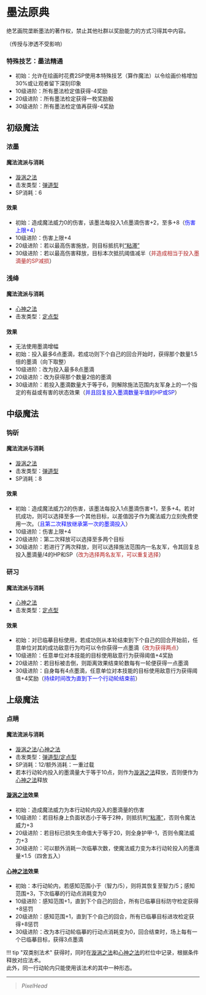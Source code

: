 # 墨法原典

绝艺画院垄断墨法的著作权，禁止其他社群以奖励能力的方式习得其中内容。

（传授与渗透不受影响）

### 特殊技艺：墨法精通

* 初始：允许在绘画时花费2SP使用本特殊技艺（算作魔法）以令绘画价格增加30%或让观者留下深刻印象
* 10级进阶：所有墨法检定值获得-4奖励
* 20级进阶：所有墨法检定获得一枚奖励骰
* 30级进阶：所有墨法检定值再获得-4奖励

## 初级魔法

### 浓墨

#### 魔法流派与消耗

* <a href="/rules/V4.x rules/8·magic/#旋涡之法" target="_blank">漩涡之法</a>
* 击发类型：<a href="/rules/V4.x rules/8·magic/#魔法的击发类型" target="_blank">弹道型</a>
* SP消耗：6

#### 效果

* 初始：造成魔法威力0的伤害，该墨法每投入1点墨滴伤害+2，至多+8（<font color="#0000FF">伤害上限+4</font>）
* 10级进阶：伤害上限+4
* 20级进阶：若以最高伤害施放，则目标抵抗判<a href="../../../../../status/normal/#粘滞" target="_blank">“粘滞”</a>
* 30级进阶：若以最高伤害释放，目标本次抵抗阈值减半（<font color="#B22222">并造成相当于投入墨滴量的SP减损</font>）

### 浅绛

#### 魔法流派与消耗

* <a href="/rules/V4.x rules/8·magic/#心神之法" target="_blank">心神之法</a>
* 击发类型：<a href="/rules/V4.x rules/8·magic/#魔法的击发类型" target="_blank">定点型</a>

#### 效果

* 无法使用墨滴增幅
* 初始：投入最多6点墨滴，若成功则下个自己的回合开始时，获得那个数量1.5倍的墨滴（向下取整）
* 10级进阶：改为投入最多8点墨滴
* 20级进阶：改为获得那个数量2倍的墨滴
* 30级进阶：若投入墨滴数量大于等于6，则解除施法范围内友军身上的一个指定的有益或有害的状态效果（<font color="##0000FF">并且回复投入墨滴数量半值的HP或SP</font>）

## 中级魔法

### 钩斫

#### 魔法流派与消耗

* <a href="/rules/V4.x rules/8·magic/#旋涡之法" target="_blank">漩涡之法</a>
* 击发类型：<a href="/rules/V4.x rules/8·magic/#魔法的击发类型" target="_blank">弹道型</a>
* SP消耗：8

#### 效果

* 初始：造成魔法威力2的伤害，该墨法每投入1点墨滴伤害+1，至多+4。若对抗成功，则可以选择至多一个其他目标，以差值因子作为魔法威力立刻免费使用一次。（<font color="#0000FF">且第二次释放继承第一次的墨滴投入</font>）
* 10级进阶：伤害上限+4
* 20级进阶：第二次释放可以选择至多两个目标
* 30级进阶：若进行了两次释放，则可以选择施法范围内一名友军，令其回复总投入墨滴量/4的HP和SP（<font color="#B22222">改为选择两名友军，可以重复选择</font>）

### 研习

#### 魔法流派与消耗

* <a href="/rules/V4.x rules/8·magic/#心神之法" target="_blank">心神之法</a>
* 击发类型：<a href="/rules/V4.x rules/8·magic/#魔法的击发类型" target="_blank">定点型</a>

#### 效果

* 初始：对已临摹目标使用，若成功则从本轮结束到下个自己的回合开始前，任意单位对其的成功敌意行为均可以令你获得一点墨滴（<font color="#B22222">改为获得两点</font>）
* 10级进阶：任意单位对本技能的目标使用敌意行为获得阈值+4奖励
* 20级进阶：若目标被击倒，则距离效果结束轮数每有一轮便获得一点墨滴
* 30级进阶：自身每有4点墨滴，任意单位对本技能的目标使用敌意行为获得阈值+4奖励（<font color="##0000FF">持续时间改为直到下一个行动轮结束前</font>）

## 上级魔法

### 点睛

#### 魔法流派与消耗

* <a href="/rules/V4.x rules/8·magic/#旋涡之法" target="_blank">漩涡之法</a>/<a href="/rules/V4.x rules/8·magic/#心神之法" target="_blank">心神之法</a>
* 击发类型：<a href="/rules/V4.x rules/8·magic/#魔法的击发类型" target="_blank">弹道型/定点型</a>
* SP消耗：12/额外消耗：一重过载
* 若本行动轮内投入的墨滴量大于等于10点，则作为<a href="/rules/V4.x rules/8·magic/#旋涡之法" target="_blank">漩涡之法</a>释放，否则便作为<a href="/rules/V4.x rules/8·magic/#心神之法" target="_blank">心神之法</a>释放

#### <a href="/rules/V4.x rules/8·magic/#旋涡之法" target="_blank">漩涡之法</a>效果

* 初始：造成魔法威力为本行动轮内投入的墨滴量的伤害
* 10级进阶：若目标身上负面状态小于等于2种，则抵抗判<a href="../../../../../status/normal/#粘滞" target="_blank">“粘滞”</a>，否则令魔法威力+3
* 20级进阶：若目标已损失生命值大于等于20，则全身护甲-1，否则令魔法威力+3
* 30级进阶：可以额外消耗一次临摹次数，使魔法威力变为本行动轮投入的墨滴量×1.5（四舍五入）

#### <a href="/rules/V4.x rules/8·magic/#心神之法" target="_blank">心神之法</a>效果

* 初始：本行动轮内，若感知范围小于（智力/5），则将其恢复至智力/5；感知范围+3，下次临摹的行动点消耗变为0
* 10级进阶：感知范围+1，直到下个自己的回合，所有已临摹目标防守检定获得+8惩罚
* 20级进阶：感知范围+1，直到下个自己的回合，所有已临摹目标进攻检定获得+8惩罚
* 30级进阶：改为本行动轮临摹的行动点消耗变为0，回合结束时，场上每有一个已临摹目标，获得3点墨滴

!!! tip "双类别法术"
    获得时，同时在<a href="/rules/V4.x rules/8·magic/#旋涡之法" target="_blank">漩涡之法</a>和<a href="/rules/V4.x rules/8·magic/#心神之法" target="_blank">心神之法</a>的栏位中记录，根据条件释放对应法术。<br>此外，同一行动轮内只能使用该法术的其中一种形态。

---

> *PixelHead*
